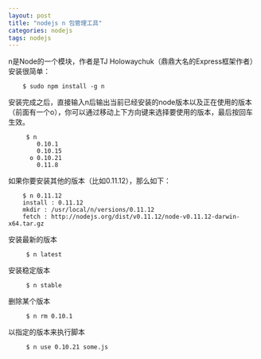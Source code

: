 ```yaml
---
layout: post
title: "nodejs n 包管理工具"
categories: nodejs
tags: nodejs
---
```


n是Node的一个模块，作者是TJ Holowaychuk（鼎鼎大名的Express框架作者）
安装很简单：
```
    $ sudo npm install -g n
```
安装完成之后，直接输入n后输出当前已经安装的node版本以及正在使用的版本（前面有一个o），你可以通过移动上下方向键来选择要使用的版本，最后按回车生效。
```
     $ n
        0.10.1
        0.10.15
      o 0.10.21
        0.11.8
```
如果你要安装其他的版本（比如0.11.12），那么如下：
```
    $ n 0.11.12
    install : 0.11.12
    mkdir : /usr/local/n/versions/0.11.12
    fetch : http://nodejs.org/dist/v0.11.12/node-v0.11.12-darwin-x64.tar.gz
```
安装最新的版本
```
     $ n latest
```
安装稳定版本
```
     $ n stable
```
删除某个版本
```
     $ n rm 0.10.1
```
以指定的版本来执行脚本
```
     $ n use 0.10.21 some.js
```
